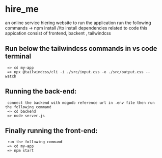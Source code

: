 # hire_me
an online service hiering website
to run the application run the following commands
  -> npm install   //to install dependencies related to code
this appication consist of frontend, backent , tailwindcss

## Run below the tailwindcss commands in vs code terminal
     => cd my-app
     => npx @tailwindcss/cli -i ./src/input.css -o ./src/output.css --watch
   
## Running the back-end:
     connect the backend with mogodb reference url in .env file then run the following command
     => cd backend
     => node server.js
## Finally running the front-end:
     run the following command
     => cd my-app
     => npm start

